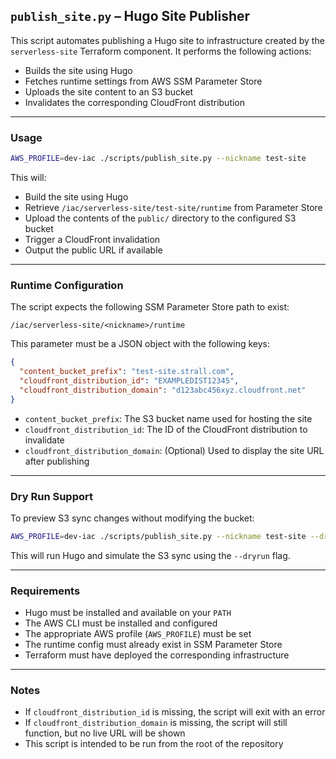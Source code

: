 ## `publish_site.py` – Hugo Site Publisher

This script automates publishing a Hugo site to infrastructure created by the `serverless-site` Terraform component. It performs the following actions:

- Builds the site using Hugo
- Fetches runtime settings from AWS SSM Parameter Store
- Uploads the site content to an S3 bucket
- Invalidates the corresponding CloudFront distribution

---

### Usage

```bash
AWS_PROFILE=dev-iac ./scripts/publish_site.py --nickname test-site
```

This will:

- Build the site using Hugo
- Retrieve `/iac/serverless-site/test-site/runtime` from Parameter Store
- Upload the contents of the `public/` directory to the configured S3 bucket
- Trigger a CloudFront invalidation
- Output the public URL if available

---

### Runtime Configuration

The script expects the following SSM Parameter Store path to exist:

```
/iac/serverless-site/<nickname>/runtime
```

This parameter must be a JSON object with the following keys:

```json
{
  "content_bucket_prefix": "test-site.strall.com",
  "cloudfront_distribution_id": "EXAMPLEDIST12345",
  "cloudfront_distribution_domain": "d123abc456xyz.cloudfront.net"
}
```

- `content_bucket_prefix`: The S3 bucket name used for hosting the site
- `cloudfront_distribution_id`: The ID of the CloudFront distribution to invalidate
- `cloudfront_distribution_domain`: (Optional) Used to display the site URL after publishing

---

### Dry Run Support

To preview S3 sync changes without modifying the bucket:

```bash
AWS_PROFILE=dev-iac ./scripts/publish_site.py --nickname test-site --dry-run
```

This will run Hugo and simulate the S3 sync using the `--dryrun` flag.

---

### Requirements

- Hugo must be installed and available on your `PATH`
- The AWS CLI must be installed and configured
- The appropriate AWS profile (`AWS_PROFILE`) must be set
- The runtime config must already exist in SSM Parameter Store
- Terraform must have deployed the corresponding infrastructure

---

### Notes

- If `cloudfront_distribution_id` is missing, the script will exit with an error
- If `cloudfront_distribution_domain` is missing, the script will still function, but no live URL will be shown
- This script is intended to be run from the root of the repository
